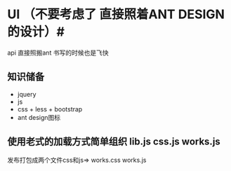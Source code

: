 # UI （不要考虑了 直接照着ANT DESIGN的设计）#
   api 直接照搬ant 书写的时候也是飞快

## 知识储备 ##
- jquery
-  js
-  css + less + bootstrap
-  ant design图标

## 使用老式的加载方式简单组织 lib.js css.js works.js   ##
发布打包成两个文件css和js=>   works.css  works.js




